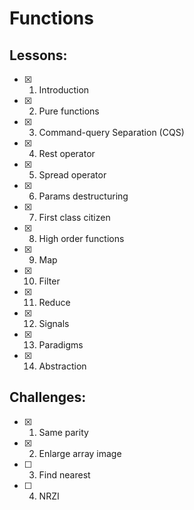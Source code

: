 # Functions
## Lessons:
  - [x] 1. Introduction
  - [x] 2. Pure functions
  - [x] 3. Command-query Separation (CQS)
  - [x] 4. Rest operator
  - [x] 5. Spread operator
  - [x] 6. Params destructuring
  - [x] 7. First class citizen
  - [x] 8. High order functions
  - [x] 9. Map
  - [x] 10. Filter
  - [x] 11. Reduce
  - [x] 12. Signals
  - [x] 13. Paradigms
  - [x] 14. Abstraction
  
## Challenges:
  - [x] 1. Same parity
  - [x] 2. Enlarge array image
  - [ ] 3. Find nearest
  - [ ] 4. NRZI
